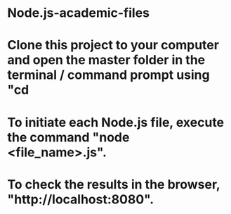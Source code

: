 # Node.js-academic-files

# Clone this project to your computer and open the master folder in the terminal / command prompt using "cd <folder-path>

# To initiate each Node.js file, execute the command "node <file_name>.js".

# To check the results in the browser, "http://localhost:8080". 